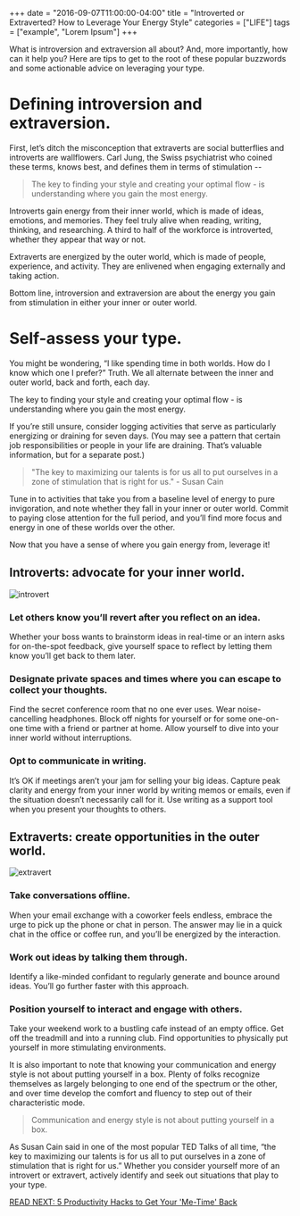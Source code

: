 +++
  date = "2016-09-07T11:00:00-04:00"
  title = "Introverted or Extraverted? How to Leverage Your Energy Style"
  categories = ["LIFE"]
  tags = ["example", "Lorem Ipsum"]
+++



<span class="dropcap">W</span>hat is introversion and extraversion all about? And, more importantly, how can it help you? Here are tips to get to the root of these popular buzzwords and some actionable advice on leveraging your type.

# Defining introversion and extraversion.
First, let’s ditch the misconception that extraverts are social butterflies and introverts are wallflowers. Carl Jung, the Swiss psychiatrist who coined these terms, knows best, and defines them in terms of stimulation --

> The key to finding your style and creating your optimal flow - is understanding where you gain the most energy. 

Introverts gain energy from their inner world, which is made of ideas, emotions, and memories. They feel truly alive when reading, writing, thinking, and researching.  A third to half of the workforce is introverted, whether they appear that way or not. 

Extraverts are energized by the outer world, which is made of people, experience, and activity. They are enlivened when engaging externally and taking action.

Bottom line, introversion and extraversion are about the energy you gain from stimulation in either your inner  or outer world.

# Self-assess your type.
You might be wondering, “I like spending time in both worlds. How do I know which one I prefer?” Truth. We all alternate between the inner and outer world, back and forth, each day. 

The key to finding your style and creating your optimal flow - is understanding where you gain the most energy. 

If you’re still unsure, consider logging activities that serve as particularly energizing or draining for seven days. (You may see a pattern that certain job responsibilities or people in your life are draining. That’s valuable information, but for a separate post.) 

> "The key to maximizing our talents is for us all to put ourselves in a zone of stimulation that is right for us." - Susan Cain

Tune in to activities that take you from a baseline level of energy to pure invigoration, and note whether they fall in your inner or outer world. Commit to paying close attention for the full period, and you’ll find more focus and energy in one of these worlds over the other.

Now that you have a sense of where you gain energy from, leverage it! 

## Introverts: advocate for your inner world.

![introvert](//images.contentful.com/awpxl2koull4/4qshXUpLRuk0S6akcc8ac6/1ab6c5153f067831715b93db11437194/introvert.jpeg)

### __Let others know you’ll revert after you reflect on an idea.__ 
Whether your boss wants to brainstorm ideas in real-time or an intern asks for on-the-spot feedback, give yourself space to reflect by letting them know you’ll get back to them later. 

### __Designate private spaces and times where you can escape to collect your thoughts.__
Find the secret conference room that no one ever uses. Wear noise-cancelling headphones. Block off nights for yourself or for some one-on-one time with a friend or partner at home. Allow yourself to dive into your inner world without interruptions.

### __Opt to communicate in writing.__
It’s OK if meetings aren’t your jam for selling your big ideas. Capture peak clarity and energy from your inner world by writing memos or emails, even if the situation doesn’t necessarily call for it. Use writing as a support tool when you present your thoughts to others.

## Extraverts: create opportunities in the outer world. 

![extravert](//images.contentful.com/awpxl2koull4/6b84qujXTU4qUYK80wcqSG/5ba2684c862bb6c5438514b768a6e717/extravert.jpg)

### __Take conversations offline.__
When your email exchange with a coworker feels endless, embrace the urge to pick up the phone or chat in person. The answer may lie in a quick chat in the office or coffee run, and you’ll be energized by the interaction. 

### __Work out ideas by talking them through.__
Identify a like-minded confidant to regularly generate and bounce around ideas. You’ll go further faster with this approach.

### __Position yourself to interact and engage with others.__
Take your weekend work to a bustling cafe instead of an empty office. Get off the treadmill and into a running club. Find opportunities to physically put yourself in more stimulating environments. 

It is also important to note that knowing your communication and energy style is not about putting yourself in a box. Plenty of folks recognize themselves as largely belonging to one end of the spectrum or the other, and over time develop the comfort and fluency to step out of their characteristic mode.

> Communication and energy style is not about putting yourself in a box.

As Susan Cain said in one of the most popular TED Talks of all time, “the key to maximizing our talents is for us all to put ourselves in a zone of stimulation that is right for us.” Whether you consider yourself more of an introvert or extravert, actively identify and seek out situations that play to your type.

[READ NEXT: 5 Productivity Hacks to Get Your 'Me-Time' Back
](http://advice.shinetext.com/articles/productivity-hacks-to-get-your-me-time-back/)

<div class="pubexchange_module" id="pubexchange_below_content" data-pubexchange-module-id="2323"></div>

<script>(function(w, d, s, id) {
  w.PUBX=w.PUBX || {pub: "shine_text", discover: false, lazy: true};
  var js, pjs = d.getElementsByTagName(s)[0];
  if (d.getElementById(id)) return;
  js = d.createElement(s); js.id = id; js.async = true;
  js.src = "//main.pubexchange.com/loader.min.js";
  pjs.parentNode.insertBefore(js, pjs);
}(window, document, "script", "pubexchange-jssdk"));</script>
